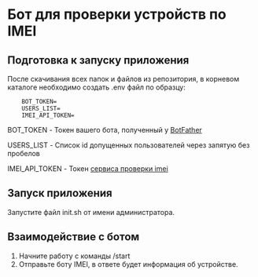 # Бот для проверки устройств по IMEI
## Подготовка к запуску приложения
После скачивания всех папок и файлов из репозитория, в корневом каталоге необходимо создать .env файл по образцу:
```
    BOT_TOKEN=
    USERS_LIST=
    IMEI_API_TOKEN=
```

BOT_TOKEN - Токен вашего бота, полученный у [BotFather](https://t.me/BotFather)

USERS_LIST - Список id допущенных пользователей через запятую без пробелов

IMEI_API_TOKEN - Токен [сервиса проверки imei](http://imeicheck.net/)

## Запуск приложения
Запустите файл init.sh от имени администратора.

## Взаимодействие с ботом
1. Начните работу с команды /start
2. Отправьте боту IMEI, в ответе будет информация об устройстве.